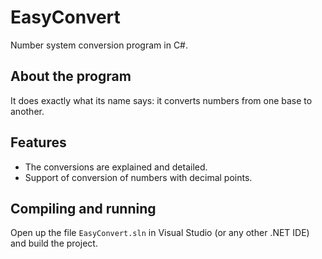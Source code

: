 # EasyConvert

Number system conversion program in C#.

## About the program

It does exactly what its name says: it converts numbers from one base to another. 

## Features

* The conversions are explained and detailed.
* Support of conversion of numbers with decimal points.

## Compiling and running

Open up the file `EasyConvert.sln` in Visual Studio (or any other .NET IDE) and build the project.
